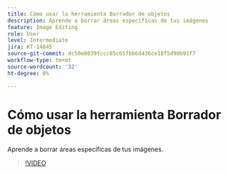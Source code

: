 ```yaml
---
title: Cómo usar la herramienta Borrador de objetos
description: Aprende a borrar áreas específicas de tus imágenes
feature: Image Editing
role: User
level: Intermediate
jira: KT-14845
source-git-commit: dc50e8039fccc85c65fbb6d436ce18f5d90b91f7
workflow-type: tm+mt
source-wordcount: '32'
ht-degree: 0%

---
```


# Cómo usar la herramienta Borrador de objetos

Aprende a borrar áreas específicas de tus imágenes.

>[!VIDEO](https://video.tv.adobe.com/v/3427019?quality=12&learn=on&hidetitle=true)
